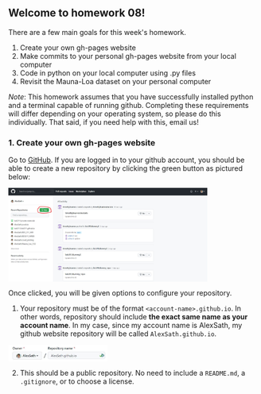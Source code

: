 ## Welcome to homework 08!

There are a few main goals for this week's homework.
1. Create your own gh-pages website 
2. Make commits to your personal gh-pages website from your local computer
3. Code in python on your local computer using .py files
4. Revisit the Mauna-Loa dataset on your personal computer

*Note*: This homework assumes that you have successfully installed python and a terminal capable of running github. Completing these requirements will differ depending on your operating system, so please do this individually. That said, if you need help with this, email us!

### 1. Create your own gh-pages website

Go to <a href='https://github.com' target='_blank'>GitHub</a>. If you are logged in to your github account, you should be able to create a new repository by clicking the green button as pictured below:

<img src="./assets/images/new_repo_git.jpg" width="400" align='center'/>

Once clicked, you will be given options to configure your repository.
1. Your repository must be of the format ``<account-name>.github.io``. In other words, repository should include **the exact same name as your account name**. In my case, since my account name is AlexSath, my github website repository will be called ``AlexSath.github.io``.

<img src="./assets/images/ghpages_name.jpg" width="200" align='center'/>

2. This should be a public repository. No need to include a `README.md`, a `.gitignore`, or to choose a license.
